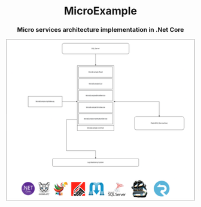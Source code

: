 <h1 align="center">MicroExample</h1>
<h3 align="center">Micro services architecture implementation in .Net Core</h3>

![Project Architecture](Assets/MicroExample.png)
